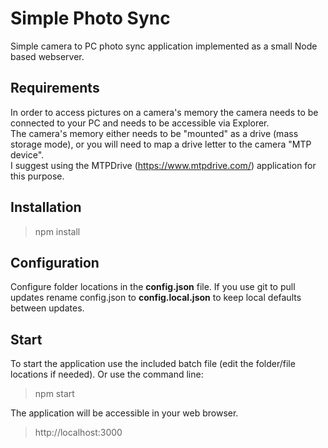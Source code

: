 # Simple Photo Sync
 Simple camera to PC photo sync application implemented as a small Node based webserver.
 ## Requirements
 In order to access pictures on a camera's memory the camera needs to be connected to your PC and needs to be accessible via Explorer.  
 The camera's memory either needs to be "mounted" as a drive (mass storage mode), or you will need to map a drive letter to the camera "MTP device".  
 I suggest using the MTPDrive (https://www.mtpdrive.com/) application for this purpose.
 ## Installation
 > npm install
 ## Configuration
 Configure folder locations in the **config.json** file.
 If you use git to pull updates rename config.json to **config.local.json** to keep local defaults between updates.
 ## Start
 To start the application use the included batch file (edit the folder/file locations if needed).
 Or use the command line:  
 > npm start  
 
 The application will be accessible in your web browser.  
 > http://localhost:3000
 
 
